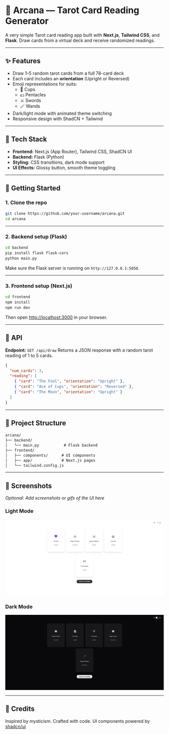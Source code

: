 # 🔮 Arcana — Tarot Card Reading Generator

A very simple Tarot card reading app built with **Next.js**, **Tailwind CSS**, and **Flask**. Draw cards from a virtual deck and receive randomized readings.

---

## ✨ Features

- Draw 1–5 random tarot cards from a full 78-card deck
- Each card includes an **orientation** (Upright or Reversed)
- Emoji representations for suits:
  - 🍵 Cups
  - 💵 Pentacles
  - ⚔️ Swords
  - 🪄 Wands
- Dark/light mode with animated theme switching
- Responsive design with ShadCN + Tailwind

---

## 🧱 Tech Stack

- **Frontend:** Next.js (App Router), Tailwind CSS, ShadCN UI
- **Backend:** Flask (Python)
- **Styling:** CSS transitions, dark mode support
- **UI Effects:** Glossy button, smooth theme toggling

---

## 🚀 Getting Started

### 1. Clone the repo

```bash
git clone https://github.com/your-username/arcana.git
cd arcana
````

---

### 2. Backend setup (Flask)

```bash
cd backend
pip install flask flask-cors
python main.py
```

Make sure the Flask server is running on `http://127.0.0.1:5050`.

---

### 3. Frontend setup (Next.js)

```bash
cd frontend
npm install
npm run dev
```

Then open [http://localhost:3000](http://localhost:3000) in your browser.

---

## 🧪 API

**Endpoint:** `GET /api/draw`
Returns a JSON response with a random tarot reading of 1 to 5 cards.

```json
{
  "num_cards": 3,
  "reading": [
    { "card": "The Fool", "orientation": "Upright" },
    { "card": "Ace of Cups", "orientation": "Reversed" },
    { "card": "The Moon", "orientation": "Upright" }
  ]
}
```

---

## 📁 Project Structure

```
arcana/
├── backend/
│   └── main.py           # Flask backend
├── frontend/
│   ├── components/      # UI components
│   ├── app/             # Next.js pages
│   └── tailwind.config.js
```

---

## 🎨 Screenshots

*Optional: Add screenshots or gifs of the UI here*


### Light Mode
![Light Mode](./frontend/public/screenshots/light-mode.png)

### Dark Mode
![Dark Mode](./frontend/public/screenshots/dark-mode.png)

---

## 🤝 Credits

Inspired by mysticism. Crafted with code.
UI components powered by [shadcn/ui](https://ui.shadcn.com)


